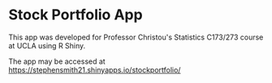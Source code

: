 # Stock Portfolio App

This app was developed for Professor Christou's Statistics C173/273 course at UCLA using R Shiny.

The app may be accessed at https://stephensmith21.shinyapps.io/stockportfolio/

